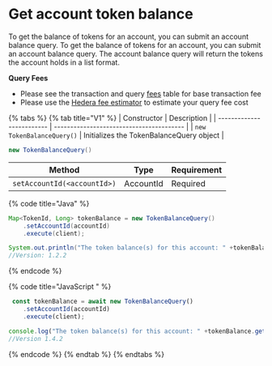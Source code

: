 # Get account token balance

To get the balance of tokens for an account, you can submit an account balance query. To get the balance of tokens for an account, you can submit an account balance query. The account balance query will return the tokens the account holds in a list format.

**Query Fees**

* Please see the transaction and query [fees](../../../../networks/mainnet/fees/#transaction-and-query-fees) table for base transaction fee
* Please use the [Hedera fee estimator](https://hedera.com/fees) to estimate your query fee cost

{% tabs %}
{% tab title="V1" %}
| Constructor               | Description                              |
| ------------------------- | ---------------------------------------- |
| `new TokenBalanceQuery()` | Initializes the TokenBalanceQuery object |

```java
new TokenBalanceQuery()
```

| Method                            | Type      | Requirement |
| --------------------------------- | --------- | ----------- |
| `setAccountId(<accountId>)` | AccountId | Required    |

{% code title="Java" %}
```java
Map<TokenId, Long> tokenBalance = new TokenBalanceQuery()
    .setAccountId(accountId)
    .execute(client);

System.out.println("The token balance(s) for this account: " +tokenBalance);
//Version: 1.2.2
```
{% endcode %}

{% code title="JavaScript " %}
```javascript
 const tokenBalance = await new TokenBalanceQuery()
    .setAccountId(accountId)
    .execute(client);

console.log("The token balance(s) for this account: " +tokenBalance.get("<tokenId>"));
//Version 1.4.2
```
{% endcode %}
{% endtab %}
{% endtabs %}
